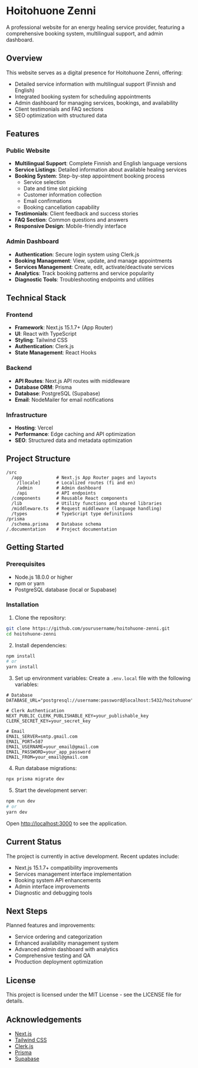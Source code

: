 # Hoitohuone Zenni

A professional website for an energy healing service provider, featuring a comprehensive booking system, multilingual support, and admin dashboard.

## Overview

This website serves as a digital presence for Hoitohuone Zenni, offering:
- Detailed service information with multilingual support (Finnish and English)
- Integrated booking system for scheduling appointments
- Admin dashboard for managing services, bookings, and availability
- Client testimonials and FAQ sections
- SEO optimization with structured data

## Features

### Public Website
- **Multilingual Support**: Complete Finnish and English language versions
- **Service Listings**: Detailed information about available healing services
- **Booking System**: Step-by-step appointment booking process
  - Service selection
  - Date and time slot picking
  - Customer information collection
  - Email confirmations
  - Booking cancellation capability
- **Testimonials**: Client feedback and success stories
- **FAQ Section**: Common questions and answers
- **Responsive Design**: Mobile-friendly interface

### Admin Dashboard
- **Authentication**: Secure login system using Clerk.js
- **Booking Management**: View, update, and manage appointments
- **Services Management**: Create, edit, activate/deactivate services
- **Analytics**: Track booking patterns and service popularity
- **Diagnostic Tools**: Troubleshooting endpoints and utilities

## Technical Stack

### Frontend
- **Framework**: Next.js 15.1.7+ (App Router)
- **UI**: React with TypeScript
- **Styling**: Tailwind CSS
- **Authentication**: Clerk.js
- **State Management**: React Hooks

### Backend
- **API Routes**: Next.js API routes with middleware
- **Database ORM**: Prisma
- **Database**: PostgreSQL (Supabase)
- **Email**: NodeMailer for email notifications

### Infrastructure
- **Hosting**: Vercel
- **Performance**: Edge caching and API optimization
- **SEO**: Structured data and metadata optimization

## Project Structure

```
/src
  /app             # Next.js App Router pages and layouts
    /[locale]      # Localized routes (fi and en)
    /admin         # Admin dashboard
    /api           # API endpoints
  /components      # Reusable React components
  /lib             # Utility functions and shared libraries
  /middleware.ts   # Request middleware (language handling)
  /types           # TypeScript type definitions
/prisma
  /schema.prisma   # Database schema
/.documentation    # Project documentation
```

## Getting Started

### Prerequisites
- Node.js 18.0.0 or higher
- npm or yarn
- PostgreSQL database (local or Supabase)

### Installation

1. Clone the repository:
```bash
git clone https://github.com/yourusername/hoitohuone-zenni.git
cd hoitohuone-zenni
```

2. Install dependencies:
```bash
npm install
# or
yarn install
```

3. Set up environment variables:
Create a `.env.local` file with the following variables:
```
# Database
DATABASE_URL="postgresql://username:password@localhost:5432/hoitohuone"

# Clerk Authentication
NEXT_PUBLIC_CLERK_PUBLISHABLE_KEY=your_publishable_key
CLERK_SECRET_KEY=your_secret_key

# Email
EMAIL_SERVER=smtp.gmail.com
EMAIL_PORT=587
EMAIL_USERNAME=your_email@gmail.com
EMAIL_PASSWORD=your_app_password
EMAIL_FROM=your_email@gmail.com
```

4. Run database migrations:
```bash
npx prisma migrate dev
```

5. Start the development server:
```bash
npm run dev
# or
yarn dev
```

Open [http://localhost:3000](http://localhost:3000) to see the application.

## Current Status

The project is currently in active development. Recent updates include:
- Next.js 15.1.7+ compatibility improvements
- Services management interface implementation
- Booking system API enhancements
- Admin interface improvements
- Diagnostic and debugging tools

## Next Steps

Planned features and improvements:
- Service ordering and categorization
- Enhanced availability management system
- Advanced admin dashboard with analytics
- Comprehensive testing and QA
- Production deployment optimization

## License

This project is licensed under the MIT License - see the LICENSE file for details.

## Acknowledgements

- [Next.js](https://nextjs.org/)
- [Tailwind CSS](https://tailwindcss.com/)
- [Clerk.js](https://clerk.dev/)
- [Prisma](https://prisma.io/)
- [Supabase](https://supabase.com/)
